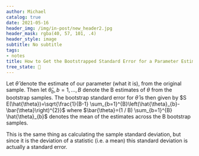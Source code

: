 ```yaml
---
author: Michael
catalog: true
date: 2021-05-16
header_img: /img/in-post/new_header2.jpg
header_mask: rgba(40, 57, 101, .4)
header_style: image
subtitle: No subtitle
tags:
- notes
title: How to Get the Bootstrapped Standard Error for a Parameter Estimate
tree_state: 🌱
---
```


Let $\hat{\theta}$ denote the estimate of our parameter (what it is), from the original sample. Then let $\hat{\theta}_{b}, b=1, \ldots, B$ denote the B estimates of $\theta$ from the bootstrap samples. The bootstrap standard error for $\hat{\theta}$ is then given by
$S E(\hat{\theta})=\sqrt{\frac{1}{B-1} \sum_{b=1}^{B}\left(\hat{\theta}_{b}-\bar{\theta}\right)^{2}}$
where $\bar{\theta}=(1 / B) \sum_{b=1}^{B} \hat{\theta}_{b}$ denotes the mean of the estimates across the B bootstrap samples.

This is the same thing as calculating the sample standard deviation, but since it is the deviation of a statistic (i.e. a mean) this standard deviation is actually a standard error.